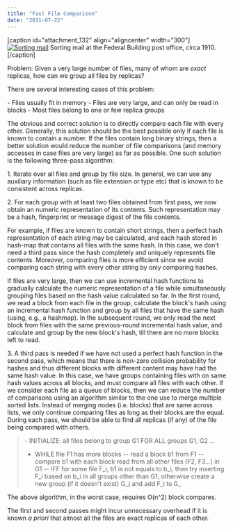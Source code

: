```yaml
---
title: "Fast File Comparison"
date: "2011-07-22"
---
```


\[caption id="attachment\_132" align="aligncenter" width="300"\][![](http://umayrh.files.wordpress.com/2011/07/blog1910sortingmail.jpg?w=300 "Sorting mail")](http://umayrh.files.wordpress.com/2011/07/blog1910sortingmail.jpg) Sorting mail at the Federal Building post office, circa 1910.\[/caption\]

Problem: Given a very large number of files, many of whom are _exact_ replicas, how can we group all files by replicas?

There are several interesting cases of this problem:

\- Files usually fit in memory - Files are very large, and can only be read in blocks - Most files belong to one or few replica groups

The obvious and correct solution is to directly compare each file with every other. Generally, this solution should be the best possible only if each file is known to contain a number. If the files contain long binary strings, then a better solution would reduce the number of file comparisons (and memory accesses in case files are very large) as far as possible. One such solution is the following three-pass algorithm:

1\. Iterate over all files and group by file size. In general, we can use any auxiliary information (such as file extension or type etc) that is known to be consistent across replicas.

2\. For each group with at least two files obtained from first pass, we now obtain an numeric representation of its contents. Such representation may be a hash, fingerprint or message digest of the file contents.

For example, if files are known to contain short strings, then a perfect hash representation of each string may be calculated, and each hash stored in hash-map that contains all files with the same hash. In this case, we don't need a third pass since the hash completely and uniquely represents file contents. Moreover, comparing files is more efficient since we avoid comparing each string with every other string by only comparing hashes.

If files are very large, then we can use incremental hash functions to gradually calculate the numeric representation of a file while simultaneously grouping files based on the hash value calculated so far. In the first round, we read a block from each file in the group, calculate the block's hash using an incremental hash function and group by all files that have the same hash (using, e.g., a hashmap). In the subsequent round, we only read the next block from files with the same previous-round incremental hash value, and calculate and group by the new block's hash, till there are no more blocks left to read.

3\. A third pass is needed if we have not used a perfect hash function in the second pass, which means that there is non-zero collision probability for hashes and thus different blocks with different content may have had the same hash value. In this case, we have groups containing files with on same hash values across all blocks, and must compare all files with each other. If we consider each file as a queue of blocks, then we can reduce the number of comparisons using an algorithm similar to the one use to merge multiple sorted lists. Instead of merging nodes (i.e. blocks) that are same across lists, we only continue comparing files as long as their blocks are the equal. During each pass, we should be able to find all replicas (if any) of the file being compared with others.

> \- INITIALIZE: all files belong to group G1
> FOR ALL groups G1, G2 ...
> - WHILE file F1 has more blocks
> -- read a block b1 from F1
> -- compare b1 with each block read from all other files (F2, F3...) in G1
> -- IFF for some file F\_i, b1 is not equals to b\_i, then try inserting F\_i based on b\_i in all groups other than G1; otherwise create a new group (if it doesn't exist) G\_j and add F\_i to G\_

The above algorithm, in the worst case, requires O(n^2) block compares.

The first and second passes might incur unnecessary overhead if it is known _a priori_ that almost all the files are exact replicas of each other.
